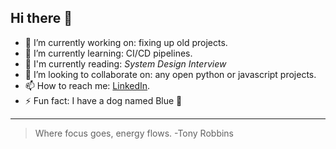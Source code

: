 ## Hi there 👋

<!--
**nicklaustrup/nicklaustrup** is a ✨ _special_ ✨ repository because its `README.md` (this file) appears on your GitHub profile.

Here are some ideas to get you started:
-->


- 🔭 I’m currently working on: fixing up old projects.
- 🌱 I’m currently learning: CI/CD pipelines.
- 📖 I'm currently reading: _System Design Interview_
- 👯 I’m looking to collaborate on: any open python or javascript projects.
- 📫 How to reach me: [LinkedIn](https://www.linkedin.com/in/nicklaustrup).
- ⚡ Fun fact: I have a dog named Blue 🐶

---
> Where focus goes, energy flows.
-Tony Robbins

